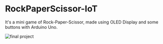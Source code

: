 # RockPaperScissor-IoT
It's a mini game of Rock-Paper-Scissor, made using OLED Display and some buttons with Arduino Uno.

![final project](images/finalProject)
